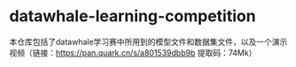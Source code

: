 # datawhale-learning-competition
本仓库包括了datawhale学习赛中所用到的模型文件和数据集文件，以及一个演示视频（链接：https://pan.quark.cn/s/a801539dbb9b 提取码：74Mk）
